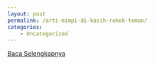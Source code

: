 ```yaml
---
layout: post
permalink: /arti-mimpi-di-kasih-rokok-teman/
categories:
    - Uncategorized
---
```


[Baca Selengkapnya](/04)